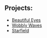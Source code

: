 ## Projects:
   * [Beautiful Eyes](beautiful-eyes/index.html)
   * [Wobbly Waves](wobbly-waves/index.html)
   * [Starfield](star-field/index.html)
